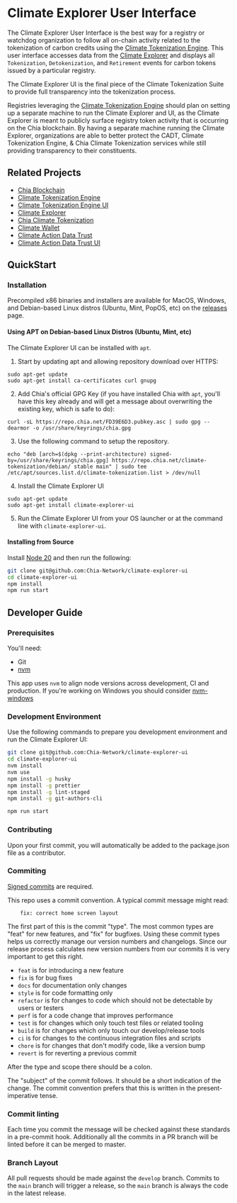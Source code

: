 # Climate Explorer User Interface

The Climate Explorer User Interface is the best way for a registry or watchdog organization to follow all on-chain
activity related to the tokenization of carbon credits using the
[Climate Tokenization Engine](https://github.com/Chia-Network/Climate-Tokenization-Engine).
This user interface accesses data from the [Climate Explorer](https://github.com/Chia-Network/climate-token-driver/)
and displays all `Tokenization`, `Detokenization`, and `Retirement` events for carbon tokens issued by a particular
registry.

The Climate Explorer UI is the final piece of the Climate Tokenization Suite to provide full transparency into the
tokenization process.

Registries leveraging the [Climate Tokenization Engine](https://github.com/Chia-Network/Climate-Tokenization-Engine)
should plan on setting up a separate machine to run the Climate Explorer and UI, as the Climate Explorer is meant to
publicly surface registry token activity that is occurring on the Chia blockchain. By having a separate machine running
the Climate Explorer, organizations are able to better protect the CADT, Climate Tokenization Engine, & Chia Climate
Tokenization services while still providing transparency to their constituents.

## Related Projects

* [Chia Blockchain](https://github.com/Chia-Network/chia-blockchain)
* [Climate Tokenization Engine](https://github.com/Chia-Network/Climate-Tokenization-Engine)
* [Climate Tokenization Engine UI](https://github.com/Chia-Network/Climate-Tokenization-Engine-UI)
* [Climate Explorer](https://github.com/Chia-Network/climate-token-driver)
* [Chia Climate Tokenization](https://github.com/Chia-Network/climate-token-driver)
* [Climate Wallet](https://github.com/Chia-Network/Climate-Wallet)
* [Climate Action Data Trust](https://github.com/Chia-Network/cadt)
* [Climate Action Data Trust UI](https://github.com/Chia-Network/cadt-ui)

## QuickStart

### Installation

Precompiled x86 binaries and installers are available for MacOS, Windows, and Debian-based Linux distros (Ubuntu, Mint,
PopOS, etc) on the [releases](https://github.com/Chia-Network/climate-explorer-ui/releases) page.

#### Using APT on Debian-based Linux Distros (Ubuntu, Mint, etc)

The Climate Explorer UI can be installed with `apt`.

1. Start by updating apt and allowing repository download over HTTPS:

```
sudo apt-get update
sudo apt-get install ca-certificates curl gnupg
```

2. Add Chia's official GPG Key (if you have installed Chia with `apt`, you'll have this key already and will get a
   message about overwriting the existing key, which is safe to do):

```
curl -sL https://repo.chia.net/FD39E6D3.pubkey.asc | sudo gpg --dearmor -o /usr/share/keyrings/chia.gpg
```

3. Use the following command to setup the repository.

```
echo "deb [arch=$(dpkg --print-architecture) signed-by=/usr/share/keyrings/chia.gpg] https://repo.chia.net/climate-tokenization/debian/ stable main" | sudo tee /etc/apt/sources.list.d/climate-tokenization.list > /dev/null
```

4. Install the Climate Explorer UI

```
sudo apt-get update
sudo apt-get install climate-explorer-ui
```

5. Run the Climate Explorer UI from your OS launcher or at the command line with `climate-explorer-ui`.

#### Installing from Source

Install [Node 20](https://nodejs.org/en/download/releases) and then run the following:

```sh
git clone git@github.com:Chia-Network/climate-explorer-ui
cd climate-explorer-ui
npm install
npm run start
```

## Developer Guide

### Prerequisites

You'll need:

- Git
- [nvm](https://github.com/nvm-sh/nvm)

This app uses `nvm` to align node versions across development, CI and production. If you're working on Windows you
should consider [nvm-windows](https://github.com/coreybutler/nvm-windows)

### Development Environment

Use the following commands to prepare you development environment and run the Climate Explorer UI:

```sh
git clone git@github.com:Chia-Network/climate-explorer-ui
cd climate-explorer-ui
nvm install
nvm use
npm install -g husky
npm install -g prettier
npm install -g lint-staged
npm install -g git-authors-cli

npm run start
```

### Contributing

Upon your first commit, you will automatically be added to the package.json file as a contributor.

### Commiting

[Signed commits](https://docs.github.com/en/authentication/managing-commit-signature-verification/signing-commits) are
required.

This repo uses a commit convention. A typical commit message might read:

```
    fix: correct home screen layout
```

The first part of this is the commit "type". The most common types are "feat" for new features, and "fix" for bugfixes.
Using these commit types helps us correctly manage our version numbers and changelogs. Since our release process
calculates new version numbers from our commits it is very important to get this right.

- `feat` is for introducing a new feature
- `fix` is for bug fixes
- `docs` for documentation only changes
- `style` is for code formatting only
- `refactor` is for changes to code which should not be detectable by users or testers
- `perf` is for a code change that improves performance
- `test` is for changes which only touch test files or related tooling
- `build` is for changes which only touch our develop/release tools
- `ci` is for changes to the continuous integration files and scripts
- `chore` is for changes that don't modify code, like a version bump
- `revert` is for reverting a previous commit

After the type and scope there should be a colon.

The "subject" of the commit follows. It should be a short indication of the change. The commit convention prefers that
this is written in the present-imperative tense.

### Commit linting

Each time you commit the message will be checked against these standards in a pre-commit hook. Additionally all the
commits in a PR branch will be linted before it can be merged to master.

### Branch Layout

All pull requests should be made against the `develop` branch. Commits to the `main` branch will trigger a release, so
the `main` branch is always the code in the latest release.
